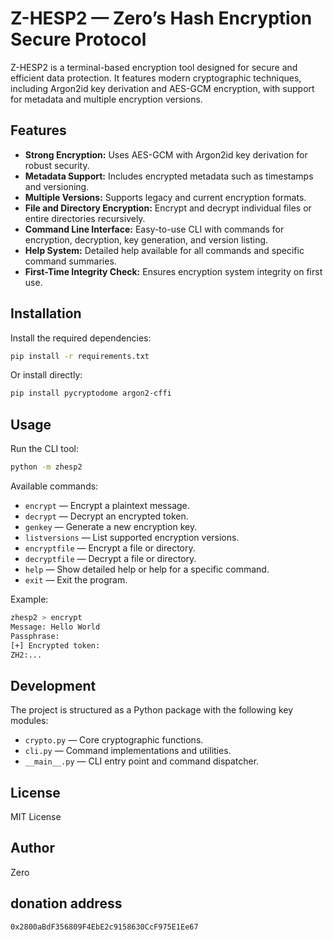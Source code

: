 # Z-HESP2 — Zero’s Hash Encryption Secure Protocol

Z-HESP2 is a terminal-based encryption tool designed for secure and efficient data protection. It features modern cryptographic techniques, including Argon2id key derivation and AES-GCM encryption, with support for metadata and multiple encryption versions.

## Features

- **Strong Encryption:** Uses AES-GCM with Argon2id key derivation for robust security.
- **Metadata Support:** Includes encrypted metadata such as timestamps and versioning.
- **Multiple Versions:** Supports legacy and current encryption formats.
- **File and Directory Encryption:** Encrypt and decrypt individual files or entire directories recursively.
- **Command Line Interface:** Easy-to-use CLI with commands for encryption, decryption, key generation, and version listing.
- **Help System:** Detailed help available for all commands and specific command summaries.
- **First-Time Integrity Check:** Ensures encryption system integrity on first use.

## Installation

Install the required dependencies:

```bash
pip install -r requirements.txt
```

Or install directly:

```bash
pip install pycryptodome argon2-cffi
```

## Usage

Run the CLI tool:

```bash
python -m zhesp2
```

Available commands:

- `encrypt` — Encrypt a plaintext message.
- `decrypt` — Decrypt an encrypted token.
- `genkey` — Generate a new encryption key.
- `listversions` — List supported encryption versions.
- `encryptfile` — Encrypt a file or directory.
- `decryptfile` — Decrypt a file or directory.
- `help` — Show detailed help or help for a specific command.
- `exit` — Exit the program.

Example:

```bash
zhesp2 > encrypt
Message: Hello World
Passphrase: 
[+] Encrypted token:
ZH2:...
```

## Development

The project is structured as a Python package with the following key modules:

- `crypto.py` — Core cryptographic functions.
- `cli.py` — Command implementations and utilities.
- `__main__.py` — CLI entry point and command dispatcher.

## License

MIT License

## Author

Zero

## donation address
```ethereum
0x2800aBdF356809F4EbE2c9158630CcF975E1Ee67
```
